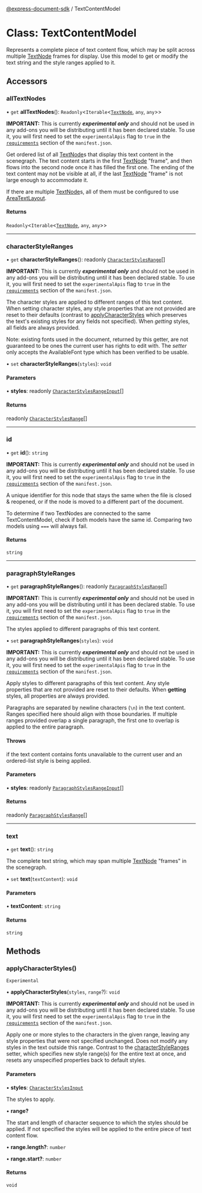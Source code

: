 [@express-document-sdk](../overview.md) / TextContentModel

# Class: TextContentModel

Represents a complete piece of text content flow, which may be split across multiple [TextNode](TextNode.md) frames for display.
Use this model to get or modify the text string and the style ranges applied to it.

## Accessors

### allTextNodes

• `get` **allTextNodes**(): `Readonly`<`Iterable`<[`TextNode`](TextNode.md), `any`, `any`\>\>

<InlineAlert slots="text" variant="warning"/>

**IMPORTANT:** This is currently ***experimental only*** and should not be used in any add-ons you will be distributing until it has been declared stable. To use it, you will first need to set the `experimentalApis` flag to `true` in the [`requirements`](../../../manifest/index.md#requirements) section of the `manifest.json`.

Get ordered list of all [TextNode](TextNode.md)s that display this text content in the scenegraph. The text content
starts in the first  [TextNode](TextNode.md) "frame", and then flows into the second node once it has filled the first one. The ending of the
text content may not be visible at all, if the last [TextNode](TextNode.md) "frame" is not large enough to accommodate it.

If there are multiple [TextNode](TextNode.md)s, all of them must be configured to use [AreaTextLayout](../interfaces/AreaTextLayout.md).

#### Returns

`Readonly`<`Iterable`<[`TextNode`](TextNode.md), `any`, `any`\>\>

---

### characterStyleRanges

• `get` **characterStyleRanges**(): readonly [`CharacterStylesRange`](../interfaces/CharacterStylesRange.md)[]

<InlineAlert slots="text" variant="warning"/>

**IMPORTANT:** This is currently ***experimental only*** and should not be used in any add-ons you will be distributing until it has been declared stable. To use it, you will first need to set the `experimentalApis` flag to `true` in the [`requirements`](../../../manifest/index.md#requirements) section of the `manifest.json`.

The character styles are applied to different ranges of this text content. When setting character styles, any style
properties that are not provided are reset to their defaults (contrast to [applyCharacterStyles](TextContentModel.md#applycharacterstyles) which
preserves the text's existing styles for any fields not specified). When *getting* styles, all fields are always
provided.

Note: existing fonts used in the document, returned by this getter, are not guaranteed to be ones the current user
has rights to edit with. The *setter* only accepts the AvailableFont type which has been verified to be usable.

• `set` **characterStyleRanges**(`styles`): `void`

#### Parameters

• **styles**: readonly [`CharacterStylesRangeInput`](../interfaces/CharacterStylesRangeInput.md)[]

#### Returns

readonly [`CharacterStylesRange`](../interfaces/CharacterStylesRange.md)[]

---

### id

• `get` **id**(): `string`

<InlineAlert slots="text" variant="warning"/>

**IMPORTANT:** This is currently ***experimental only*** and should not be used in any add-ons you will be distributing until it has been declared stable. To use it, you will first need to set the `experimentalApis` flag to `true` in the [`requirements`](../../../manifest/index.md#requirements) section of the `manifest.json`.

A unique identifier for this node that stays the same when the file is closed & reopened, or if the node is
moved to a different part of the document.

To determine if two TextNodes are connected to the same TextContentModel,
check if both models have the same id.
Comparing two models using `===` will always fail.

#### Returns

`string`

---

### paragraphStyleRanges

• `get` **paragraphStyleRanges**(): readonly [`ParagraphStylesRange`](../interfaces/ParagraphStylesRange.md)[]

<InlineAlert slots="text" variant="warning"/>

**IMPORTANT:** This is currently ***experimental only*** and should not be used in any add-ons you will be distributing until it has been declared stable. To use it, you will first need to set the `experimentalApis` flag to `true` in the [`requirements`](../../../manifest/index.md#requirements) section of the `manifest.json`.

The styles applied to different paragraphs of this text content.

• `set` **paragraphStyleRanges**(`styles`): `void`

<InlineAlert slots="text" variant="warning"/>

**IMPORTANT:** This is currently ***experimental only*** and should not be used in any add-ons you will be distributing until it has been declared stable. To use it, you will first need to set the `experimentalApis` flag to `true` in the [`requirements`](../../../manifest/index.md#requirements) section of the `manifest.json`.

Apply styles to different paragraphs of this text content. Any style properties that are not provided are reset to their defaults.
When **getting** styles, all properties are always provided.

Paragraphs are separated by newline characters (`\n`) in the text content. Ranges specified here should align with
those boundaries. If multiple ranges provided overlap a single paragraph, the first one to overlap is applied to the
entire paragraph.

#### Throws

if the text content contains fonts unavailable to the current user and an ordered-list style is being applied.

#### Parameters

• **styles**: readonly [`ParagraphStylesRangeInput`](../interfaces/ParagraphStylesRangeInput.md)[]

#### Returns

readonly [`ParagraphStylesRange`](../interfaces/ParagraphStylesRange.md)[]

***

### text

• `get` **text**(): `string`

The complete text string, which may span multiple [TextNode](TextNode.md) "frames" in the scenegraph.

• `set` **text**(`textContent`): `void`

#### Parameters

• **textContent**: `string`

#### Returns

`string`

## Methods

### applyCharacterStyles()

`Experimental`

• **applyCharacterStyles**(`styles`, `range`?): `void`

<InlineAlert slots="text" variant="warning"/>

**IMPORTANT:** This is currently ***experimental only*** and should not be used in any add-ons you will be distributing until it has been declared stable. To use it, you will first need to set the `experimentalApis` flag to `true` in the [`requirements`](../../../manifest/index.md#requirements) section of the `manifest.json`.

Apply one or more styles to the characters in the given range, leaving any style properties that were not specified
unchanged. Does not modify any styles in the text outside this range. Contrast to the [characterStyleRanges](TextContentModel.md#characterstyleranges)
setter, which specifies new style range(s) for the entire text at once, and resets any unspecified properties back to
default styles.

#### Parameters

• **styles**: [`CharacterStylesInput`](../interfaces/CharacterStylesInput.md)

The styles to apply.

• **range?**

The start and length of character sequence to which the styles should be applied.
If not specified the styles will be applied to the entire piece of text content flow.

• **range.length?**: `number`

• **range.start?**: `number`

#### Returns

`void`
